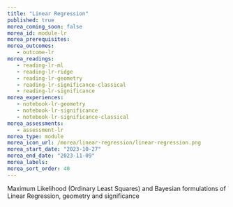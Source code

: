 ```yaml
---
title: "Linear Regression"
published: true
morea_coming_soon: false
morea_id: module-lr
morea_prerequisites:
morea_outcomes:
   - outcome-lr
morea_readings:
   - reading-lr-ml
   - reading-lr-ridge
   - reading-lr-geometry
   - reading-lr-significance-classical
   - reading-lr-significance
morea_experiences:
   - notebook-lr-geometry
   - notebook-lr-significance
   - notebook-lr-significance-classical
morea_assessments:
   - assessment-lr
morea_type: module
morea_icon_url: /morea/linear-regression/linear-regression.png
morea_start_date: "2023-10-27"
morea_end_date: "2023-11-09"
morea_labels:
morea_sort_order: 40
---
```

Maximum Likelihood (Ordinary Least Squares) and Bayesian formulations of Linear
Regression, geometry and significance

